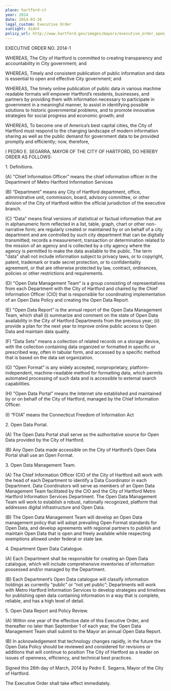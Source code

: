 ```yaml
---
place: hartford-ct
year: 2014
date: 2014-03-26
legal_custom: Executive Order
sunlight: didnt
policy_url: http://www.hartford.gov/images/mayors/executive_order_open_data.pdf
---
```


<p>EXECUTIVE ORDER NO. 2014-1</p> <p>WHEREAS, <span class="g-goals-and-values">The City of Hartford is committed to creating transparency and accountability in City government; and</p> <p>WHEREAS, Timely and consistent publication of public information and data is essential to open and effective City government; and</p> <p>WHEREAS, The timely online publication of public data in various machine readable formats will empower Hartford’s residents, businesses, and partners by providing them with information necessary to participate in government in a meaningful manner, to assist in identifying possible solutions to historic governmental problems, and to promote innovative strategies for social progress and economic growth; and</p> <p>WHEREAS, To become one of America’s best capital cities, the City of Hartford must respond to the changing landscape of modern information sharing as well as the public demand for government data to be provided promptly and efficiently</span>; now, therefore,</p> <p>I PEDRO E. SEGARRA, MAYOR OF THE CITY OF HARTFORD, DO HEREBY ORDER AS FOLLOWS:</p> <p>1. Definitions.</p> <p>(A) "Chief Information Officer” means the chief information officer in the Department of Metro Hartford Information Services</p> <p>(B) “Department” means any City of Hartford department, office, administrative unit, commission, board, advisory committee, or other division of the City of Hartford within the ofﬁcial jurisdiction of the executive branch.</p> <p>(C) “Data” <span class="def-data">means final versions of statistical or factual information that are in alphanumeric form reflected in a list, table, graph, chart or other non-narrative form; are regularly created or maintained by or on behalf of a city department and are controlled by such city department that can be digitally transmitted; records a measurement, transaction or determination related to the mission of an agency and is collected by a city agency where the agency is permitted to make the data available to the public. <span class="g-sensitive-information">The term "data" shall not include information subject to privacy laws, or to copyright, patent, trademark or trade secret protection, or to conﬁdentiality agreement, or that are otherwise protected by law, contract, ordinances, policies or other restrictions and requirements.</span></span></p> <p>(D) "Open Data Management Team“ is a group consisting of representatives from each Department with the City of Hartford and chaired by the Chief Information Ofﬁcer (CIO) that is responsible for coordinating implementation of an Open Data Policy and creating the Open Data Report.</p> <p>(E) "Open Data Report” is the annual report of the Open Data Management Team, which shall (i) summarize and comment on the state of Open Data availability in the City of Hartford Departments from the previous year; (ii) provide a plan for the next year to improve online public access to Open Data and maintain data quality.</p> <p>(F) "Data Sets" means a collection of related records on a storage device, with the collection containing data organized or formatted in specific or prescribed way, often in tabular form, and accessed by a specific method that is based on the data set organization.</p> <p>(G) “<span class="g-open-formats"><span class="g-thoughtful-formats">Open Format” is any widely accepted, nonproprietary, platform-independent, machine-readable method for formatting data, which permits automated processing of such data and is accessible to external search capabilities.</span></span></p> <p>(H) "Open Data Portal” means the Internet site established and maintained by or on behalf of the City of Hartford, managed by the Chief Information Ofﬁcer.</p> <p>(I) “FOIA” means the Connecticut Freedom of Information Act</p> <p>2. Open Data Portal.</p> <p>(A) The Open Data <span class="g-data-portals-and-websites">Portal shall serve as the authoritative source for Open Data provided by the City of Hartford.</span></p> <p>(B) Any Open Data made accessible on the City of Hartford’s Open Data Portal shall use an Open Format.</p> <p>3. Open Data Management Team.</p> <p>(A) <span class="g-oversight-authority">The Chief Information Officer (CIO of the City of Hartford will work with the head of each Department to identify a Data Coordinator in each Department. Data Coordinators will serve as members of an Open Data Management Team facilitated by the CIO and the City of Hartford Metro Hartford Information Services Department. <span class="g-partnerships">The Open Data Management Team will </span>work to establish a robust, nationally recognized, platform that addresses digital infrastructure and Open Data.</p> <p>(B) The Open Data <span class="g-binding-regulations">Management Team will <span class="g-partnerships">develop an Open Data management policy that will adopt prevailing Open Format standards for Open Data, and develop agreements with regional partners to publish and maintain Open Data that is open and freely available while respecting exemptions allowed under federal or state law.</span></span></span></p> <p>4. Department Open Data Catalogue.</p> <p>(A) <span class="g-lists-of-holdings">Each Department shall be responsible for creating an Open Data catalogue, which will include comprehensive inventories of information possessed and/or managed by the Department.</p> <p>(B) Each Department’s Open Data catalogue will classify information holdings as currently “public” or “not yet public”; <span class="g-real-time-updates"><span class="g-data-quality">Departments will work with Metro Hartford Information Services to develop strategies and timelines for publishing open data containing information in a way that is complete, reliable, and has a high level of detail.</span></span></span></p> <p>5. Open Data Report and Policy Review.</p> <p>(A) <span class="g-future-review">Within one year of the effective date of this Executive Order, and thereafter no later than September 1 of each year, the Open Data Management Team shall submit to the Mayor an annual Open Data Report.</p> <p>(B) In acknowledgement that technology changes rapidly, in the future the Open Data Policy should be reviewed and considered for revisions or additions that will continue to position The City of Hartford as a leader on issues of openness, efﬁciency, and technical best practices.</span></p> <p>Signed this 26th day of March, 2014 by Pedro E. Segarra, Mayor of the City of Hartford.</p> <p>The Executive Order shall take effect immediately.</p> <p/>
